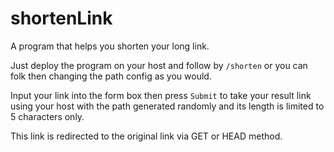 # shortenLink

A program that helps you shorten your long link.

Just deploy the program on your host and follow by ``/shorten`` or you can folk then changing the path config as you would.

Input your link into the form box then press ``Submit`` to take your result link using your host with the path generated randomly and its length is limited to 5 characters only. 

This link is redirected to the original link via GET or HEAD method.


